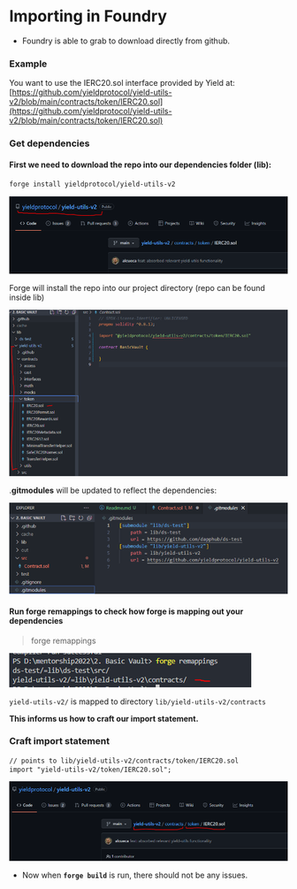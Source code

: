 # Importing in Foundry

* Foundry is able to grab to download directly from github.

### **Example**

You want to use the IERC20.sol interface provided by Yield at: [https://github.com/yieldprotocol/yield-utils-v2/blob/main/contracts/token/IERC20.sol](https://github.com/yieldprotocol/yield-utils-v2/blob/main/contracts/token/IERC20.sol)

### **Get dependencies**

#### **First we need to download the repo into our dependencies folder (lib):**

```bash
forge install yieldprotocol/yield-utils-v2
```

![organization/repo](<../../../.gitbook/assets/image (305).png>)

Forge will install the repo into our project directory (repo can be found inside lib)

![lib](<../../../.gitbook/assets/image (46).png>)

.**gitmodules** will be updated to reflect the dependencies:

![.gitignore](<../../../.gitbook/assets/image (26).png>)

#### Run forge remappings to check how forge is mapping out your dependencies

> forge remappings

![](<../../../.gitbook/assets/image (281).png>)

`yield-utils-v2/` is mapped to directory `lib/yield-utils-v2/contracts`

**This informs us how to craft our import statement.**

### Craft import statement&#x20;

```solidity
// points to lib/yield-utils-v2/contracts/token/IERC20.sol
import "yield-utils-v2/token/IERC20.sol";
```

![](<../../../.gitbook/assets/image (164).png>)

* Now when **`forge build`** is run, there should not be any issues.
